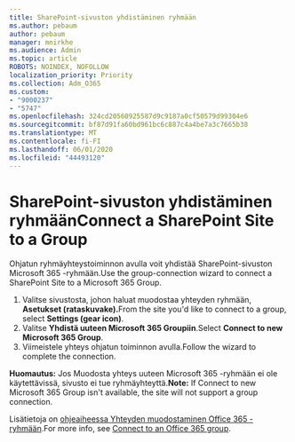 ```yaml
---
title: SharePoint-sivuston yhdistäminen ryhmään
ms.author: pebaum
author: pebaum
manager: mnirkhe
ms.audience: Admin
ms.topic: article
ROBOTS: NOINDEX, NOFOLLOW
localization_priority: Priority
ms.collection: Adm_O365
ms.custom:
- "9000237"
- "5747"
ms.openlocfilehash: 324cd20560925587d9c9187a0cf50579d99304e6
ms.sourcegitcommit: bf87d91fa60bd961bc6c887c4a4be7a3c7665b38
ms.translationtype: MT
ms.contentlocale: fi-FI
ms.lasthandoff: 06/01/2020
ms.locfileid: "44493120"
---
```

# <a name="connect-a-sharepoint-site-to-a-group"></a><span data-ttu-id="d05bc-102">SharePoint-sivuston yhdistäminen ryhmään</span><span class="sxs-lookup"><span data-stu-id="d05bc-102">Connect a SharePoint Site to a Group</span></span>

<span data-ttu-id="d05bc-103">Ohjatun ryhmäyhteystoiminnon avulla voit yhdistää SharePoint-sivuston Microsoft 365 -ryhmään.</span><span class="sxs-lookup"><span data-stu-id="d05bc-103">Use the group-connection wizard to connect a SharePoint Site to a Microsoft 365 Group.</span></span>

1. <span data-ttu-id="d05bc-104">Valitse sivustosta, johon haluat muodostaa yhteyden ryhmään, **Asetukset (rataskuvake).**</span><span class="sxs-lookup"><span data-stu-id="d05bc-104">From the site you'd like to connect to a group, select  **Settings (gear icon)**.</span></span>
2. <span data-ttu-id="d05bc-105">Valitse **Yhdistä uuteen Microsoft 365 Groupiin**.</span><span class="sxs-lookup"><span data-stu-id="d05bc-105">Select  **Connect to new Microsoft 365 Group**.</span></span>
3. <span data-ttu-id="d05bc-106">Viimeistele yhteys ohjatun toiminnon avulla.</span><span class="sxs-lookup"><span data-stu-id="d05bc-106">Follow the wizard to complete the connection.</span></span>

<span data-ttu-id="d05bc-107">**Huomautus:**  Jos Muodosta yhteys uuteen Microsoft 365 -ryhmään ei ole käytettävissä, sivusto ei tue ryhmäyhteyttä.</span><span class="sxs-lookup"><span data-stu-id="d05bc-107">**Note:**  If Connect to new Microsoft 365 Group isn't available, the site will not support a group connection.</span></span>

<span data-ttu-id="d05bc-108">Lisätietoja on [ohjeaiheessa Yhteyden muodostaminen Office 365 -ryhmään](https://docs.microsoft.com/sharepoint/dev/transform/modernize-connect-to-office365-group).</span><span class="sxs-lookup"><span data-stu-id="d05bc-108">For more info, see  [Connect to an Office 365 group](https://docs.microsoft.com/sharepoint/dev/transform/modernize-connect-to-office365-group).</span></span>